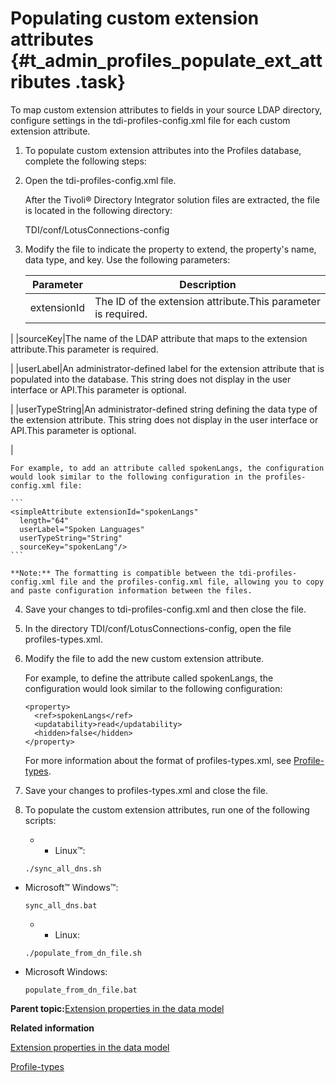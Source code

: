 # Populating custom extension attributes {#t_admin_profiles_populate_ext_attributes .task}

To map custom extension attributes to fields in your source LDAP directory, configure settings in the tdi-profiles-config.xml file for each custom extension attribute.

1.  To populate custom extension attributes into the Profiles database, complete the following steps:
2.  Open the tdi-profiles-config.xml file.

    After the Tivoli® Directory Integrator solution files are extracted, the file is located in the following directory:

    TDI/conf/LotusConnections-config

3.  Modify the file to indicate the property to extend, the property's name, data type, and key. Use the following parameters:

    |Parameter|Description|
    |---------|-----------|
    |extensionId|The ID of the extension attribute.This parameter is required.

|
    |sourceKey|The name of the LDAP attribute that maps to the extension attribute.This parameter is required.

|
    |userLabel|An administrator-defined label for the extension attribute that is populated into the database. This string does not display in the user interface or API.This parameter is optional.

|
    |userTypeString|An administrator-defined string defining the data type of the extension attribute. This string does not display in the user interface or API.This parameter is optional.

|

    For example, to add an attribute called spokenLangs, the configuration would look similar to the following configuration in the profiles-config.xml file:

    ```
    <simpleAttribute extensionId="spokenLangs"
      length="64" 
      userLabel="Spoken Languages"
      userTypeString="String"
      sourceKey="spokenLang"/>
    ```

    **Note:** The formatting is compatible between the tdi-profiles-config.xml file and the profiles-config.xml file, allowing you to copy and paste configuration information between the files.

4.  Save your changes to tdi-profiles-config.xml and then close the file.

5.  In the directory TDI/conf/LotusConnections-config, open the file profiles-types.xml.

6.  Modify the file to add the new custom extension attribute.

    For example, to define the attribute called spokenLangs, the configuration would look similar to the following configuration:

    ```
    <property>
      <ref>spokenLangs</ref>
      <updatability>read</updatability>
      <hidden>false</hidden>
    </property>
    ```

    For more information about the format of profiles-types.xml, see [Profile-types](r_admin_profiles_ovr_types.md).

7.  Save your changes to profiles-types.xml and close the file.

8.  To populate the custom extension attributes, run one of the following scripts:

    -   -   Linux™:

    ```
    ./sync_all_dns.sh
    ```

-   Microsoft™ Windows™:

    ```
    sync_all_dns.bat
    ```

    -   -   Linux:

    ```
    ./populate_from_dn_file.sh
    ```

-   Microsoft Windows:

    ```
    populate_from_dn_file.bat
    ```


**Parent topic:**[Extension properties in the data model](../customize/r_admin_profiles_attributes_ext.md)

**Related information**  


[Extension properties in the data model](../customize/r_admin_profiles_attributes_ext.md)

[Profile-types](../customize/r_admin_profiles_ovr_types.md)


